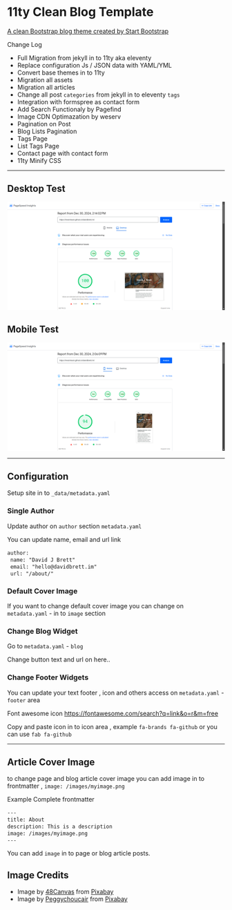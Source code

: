 # 11ty Clean Blog Template
[A clean Bootstrap blog theme created by Start Bootstrap](https://github.com/startbootstrap/startbootstrap-clean-blog)

Change Log

+ Full Migration from jekyll in to 11ty aka eleventy
+ Replace configuration Js / JSON data with YAML/YML
+ Convert base themes in to 11ty
+ Migration all assets
+ Migration all articles
+ Change all post `categories` from jekyll in to eleventy `tags`
+ Integration with formspree as contact form
+ Add Search Functionaly by Pagefind
+ Image CDN Optimazation by weserv
+ Pagination on Post
+ Blog Lists Pagination
+ Tags Page
+ List Tags Page
+ Contact page with contact form
+ 11ty Minify CSS

---

## Desktop Test

![Desktop Peform](desktop.png)

## Mobile Test

![Mobile Peform](mobile.png)

---

## Configuration

Setup site in to `_data/metadata.yaml`

### Single Author

Update author on `author` section `metadata.yaml`

You can update name, email and url link 

```
author: 
 name: "David J Brett"
 email: "hello@davidbrett.im"
 url: "/about/"
```

### Default Cover Image

If you want to change default cover image you can change on `metadata.yaml` - in to `image` section

### Change Blog Widget

Go to `metadata.yaml` - `blog`

Change button text and url on here..

### Change Footer Widgets

You can update your text footer , icon and others access on `metadata.yaml` - `footer` area

Font awesome icon https://fontawesome.com/search?q=link&o=r&m=free

Copy and paste icon in to icon area , example `fa-brands fa-github` or you can use `fab fa-github`

---

## Article Cover Image

to change page and blog article cover image you can add image in to frontmatter , `image: /images/myimage.png`

Example Complete frontmatter

```
---
title: About 
description: This is a description
image: /images/myimage.png
---
```

You can add `image` in to page or blog article posts.

## Image Credits
* Image by <a href="https://pixabay.com/users/48canvas-10060451/?utm_source=link-attribution&utm_medium=referral&utm_campaign=image&utm_content=8750691">48Canvas</a> from <a href="https://pixabay.com//?utm_source=link-attribution&utm_medium=referral&utm_campaign=image&utm_content=8750691">Pixabay</a>
* Image by <a href="https://pixabay.com/users/peggychoucair-1130890/?utm_source=link-attribution&utm_medium=referral&utm_campaign=image&utm_content=6798400">Peggychoucair</a> from <a href="https://pixabay.com//?utm_source=link-attribution&utm_medium=referral&utm_campaign=image&utm_content=6798400">Pixabay</a>